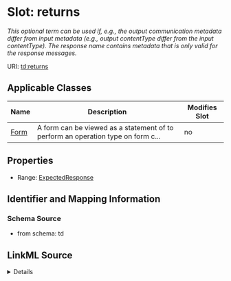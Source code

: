 

# Slot: returns


_This optional term can be used if, e.g., the output communication metadata differ from input metadata (e.g., output contentType differ from the input contentType). The response name contains metadata that is only valid for the response messages._



URI: [td:returns](https://www.w3.org/2019/wot/td#returns)



<!-- no inheritance hierarchy -->





## Applicable Classes

| Name | Description | Modifies Slot |
| --- | --- | --- |
| [Form](Form.md) | A form can be viewed as a statement of to perform an operation type on form c... |  no  |







## Properties

* Range: [ExpectedResponse](ExpectedResponse.md)





## Identifier and Mapping Information







### Schema Source


* from schema: td




## LinkML Source

<details>
```yaml
name: returns
description: This optional term can be used if, e.g., the output communication metadata
  differ from input metadata (e.g., output contentType differ from the input contentType).
  The response name contains metadata that is only valid for the response messages.
from_schema: td
rank: 1000
alias: returns
owner: Form
domain_of:
- Form
range: ExpectedResponse

```
</details>